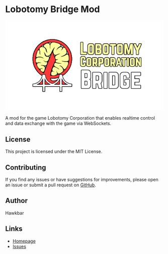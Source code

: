 # Lobotomy Bridge Mod

![Lobotomy Corp Bridge logo](logo.png)

A mod for the game Lobotomy Corporation that enables realtime control and data exchange with the game via WebSockets.

## License

This project is licensed under the MIT License.

## Contributing

If you find any issues or have suggestions for improvements, please open an issue or submit a pull request on [GitHub](https://github.com/Hawkbat/lobotomy-corp-bridge).

## Author

Hawkbar

## Links

- [Homepage](https://github.com/Hawkbat/LobotomyBridgeMod)
- [Issues](https://github.com/Hawkbat/LobotomyBridgeMod/issues)